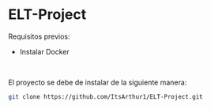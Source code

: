 # ELT-Project

Requisitos previos:
- Instalar Docker

<br>

El proyecto se debe de instalar de la siguiente manera:

```bash
git clone https://github.com/ItsArthur1/ELT-Project.git

```
